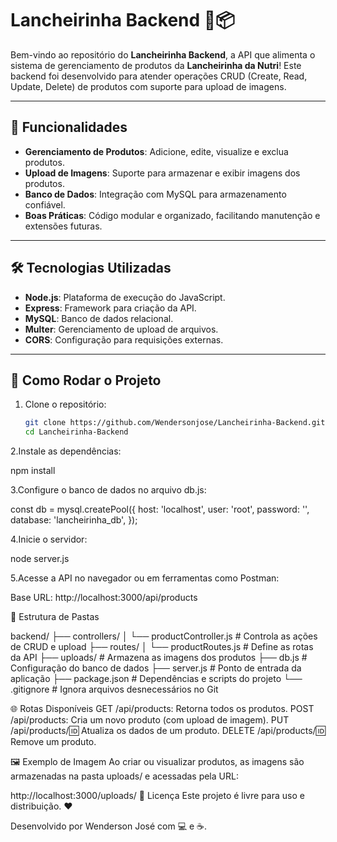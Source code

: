 # Lancheirinha Backend 🥗📦

Bem-vindo ao repositório do **Lancheirinha Backend**, a API que alimenta o sistema de gerenciamento de produtos da **Lancheirinha da Nutri**! Este backend foi desenvolvido para atender operações CRUD (Create, Read, Update, Delete) de produtos com suporte para upload de imagens.

---

## 🌟 Funcionalidades
- **Gerenciamento de Produtos**: Adicione, edite, visualize e exclua produtos.
- **Upload de Imagens**: Suporte para armazenar e exibir imagens dos produtos.
- **Banco de Dados**: Integração com MySQL para armazenamento confiável.
- **Boas Práticas**: Código modular e organizado, facilitando manutenção e extensões futuras.

---

## 🛠️ Tecnologias Utilizadas
- **Node.js**: Plataforma de execução do JavaScript.
- **Express**: Framework para criação da API.
- **MySQL**: Banco de dados relacional.
- **Multer**: Gerenciamento de upload de arquivos.
- **CORS**: Configuração para requisições externas.

---
 
## 🚀 Como Rodar o Projeto
1. Clone o repositório:
   ```bash
   git clone https://github.com/Wendersonjose/Lancheirinha-Backend.git
   cd Lancheirinha-Backend

2.Instale as dependências:

npm install

3.Configure o banco de dados no arquivo db.js:

const db = mysql.createPool({
  host: 'localhost',
  user: 'root',
  password: '',
  database: 'lancheirinha_db',
});

4.Inicie o servidor:

node server.js

5.Acesse a API no navegador ou em ferramentas como Postman:

Base URL: http://localhost:3000/api/products

📂 Estrutura de Pastas

backend/
├── controllers/
│   └── productController.js  # Controla as ações de CRUD e upload
├── routes/
│   └── productRoutes.js      # Define as rotas da API
├── uploads/                  # Armazena as imagens dos produtos
├── db.js                     # Configuração do banco de dados
├── server.js                 # Ponto de entrada da aplicação
├── package.json              # Dependências e scripts do projeto
└── .gitignore                # Ignora arquivos desnecessários no Git

🌐 Rotas Disponíveis
GET /api/products: Retorna todos os produtos.
POST /api/products: Cria um novo produto (com upload de imagem).
PUT /api/products/:id: Atualiza os dados de um produto.
DELETE /api/products/:id: Remove um produto.

🖼️ Exemplo de Imagem
Ao criar ou visualizar produtos, as imagens são armazenadas na pasta uploads/ e acessadas pela URL:

http://localhost:3000/uploads/<nome-da-imagem>
📜 Licença
Este projeto é livre para uso e distribuição. ❤️

Desenvolvido por Wenderson José com 💻 e ☕.

